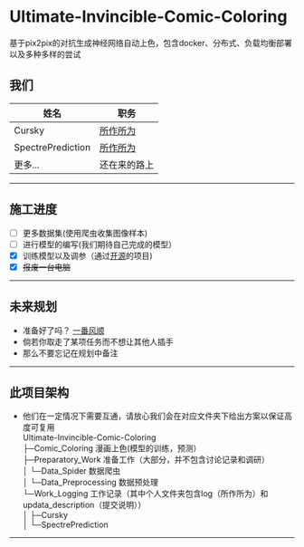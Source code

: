 ﻿# Ultimate-Invincible-Comic-Coloring
 基于pix2pix的对抗生成神经网络自动上色，包含docker、分布式、负载均衡部署以及多种多样的尝试


## 我们

|   姓名   | 职务    |
| ---- | ---- |
|  Cursky    |   [所作所为](./Work_Logging/Cursky/log.me)   |
|   SpectrePrediction     |   [所作所为](./Work_Logging/SpectrePrediction/log.me)   |
|  更多...    |   还在来的路上   |

***

## 施工进度
- [ ]  更多数据集(使用爬虫收集图像样本)
- [ ]  进行模型的编写(我们期待自己完成的模型）
- [x] 训练模型以及调参（通过[开源](https://github.com/wmylxmj/Pix2Pix-Keras)的项目)
- [x] ~~报废一台电脑~~

***

## 未来规划
- 准备好了吗？  [一番风顺](./Ready_do_it.me)
- 倘若你取走了某项任务而不想让其他人插手
- 那么不要忘记在规划中备注

***

## 此项目架构
 - 他们在一定情况下需要互通，请放心我们会在对应文件夹下给出方案以保证高度可复用</br>
 Ultimate-Invincible-Comic-Coloring</br>
 ├─Comic_Coloring			漫画上色(模型的训练，预测）</br>
 ├─Preparatory_Work		准备工作（大部分，并不包含讨论记录和调研）</br>
 │  └─Data_Spider		数据爬虫</br>
 │  └─Data_Preprocessing 数据预处理</br>
 └─Work_Logging			工作记录（其中个人文件夹包含log（所作所为）和updata_description（提交说明））</br>
 │  ├─Cursky</br>
 │  └─SpectrePrediction</br>
    
***


